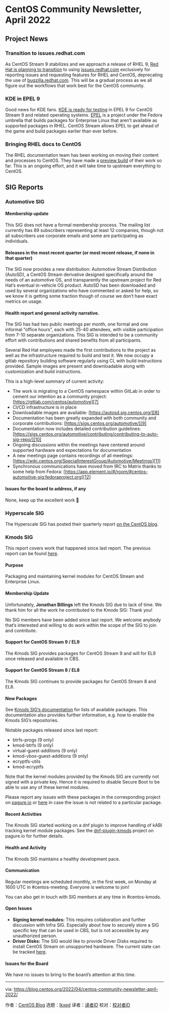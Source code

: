 [#]: subject: "CentOS Community Newsletter, April 2022"
[#]: via: "https://blog.centos.org/2022/04/centos-community-newsletter-april-2022/"
[#]: author: "CentOS Blog https://blog.centos.org"
[#]: collector: "lkxed"
[#]: translator: " "
[#]: reviewer: " "
[#]: publisher: " "
[#]: url: " "

CentOS Community Newsletter, April 2022
======

## Project News

### Transition to issues.redhat.com

As CentOS Stream 9 stabilizes and we approach a release of RHEL 9, [Red Hat is planning to transition][1] to using [issues.redhat.com][2] exclusively for reporting issues and requesting features for RHEL and CentOS, deprecating the use of [bugzilla.redhat.com][3]. This will be a gradual process as we all figure out the workflows that work best for the CentOS community.

### KDE in EPEL 9

Good news for KDE fans. [KDE is ready for testing][4] in EPEL 9 for CentOS Stream 9 and related operating systems. [EPEL][5] is a project under the Fedora umbrella that builds packages for Enterprise Linux that aren’t available as supported packages in RHEL. CentOS Stream allows EPEL to get ahead of the game and build packages earlier than ever before.

### Bringing RHEL docs to CentOS

The RHEL documentation team has been working on moving their content and processes to CentOS. They have made a [preview build][6] of their work so far. This is an ongoing effort, and it will take time to upstream everything to CentOS.

## SIG Reports

### Automotive SIG

#### Membership update

This SIG does not have a formal membership process. The mailing list currently has 89 subscribers representing at least 12 companies, though not all subscribers use corporate emails and some are participating as individuals.

#### Releases in the most recent quarter (or most recent release, if none in that quarter)

The SIG now provides a new distribution: Automotive Stream Distribution (AutoSD), a CentOS Stream derivative designed specifically around the needs of an automotive OS, and transparently the upstream project for Red Hat’s eventual in-vehicle OS product. AutoSD has been downloaded and used by several organizations who have commented or asked for help, so we know it is getting some traction though of course we don’t have exact metrics on usage.

#### Health report and general activity narrative.

The SIG has had two public meetings per month, one formal and one informal “office hours”, each with 25-40 attendees, with visible participation from 7-10 separate organizations. This SIG is intended to be a community effort with contributions and shared benefits from all participants.

Several Red Hat employees made the first contributions to the project as well as the infrastructure required to build and test it. We now occupy a gitlab repository building software regularly using CI, with build instructions provided. Sample images are present and downloadable along with customization and build instructions.

This is a high-level summary of current activity:

- The work is migrating to a CentOS namespace within GitLab in order to cement our intention as a community project: [https://gitlab.com/centos/automotive][7]
- CI/CD infrastructure is in place
- Downloadable images are available: [https://autosd.sig.centos.org/][8]
- Documentation has been greatly expanded with both community and corporate contributions: [https://sigs.centos.org/automotive/][9]
- Documentation now includes detailed contribution guidelines: [https://sigs.centos.org/automotive/contributing/contributing-to-auto-sig-repo/][10]
- Ongoing discussions within the meetings have centered around supported hardware and expectations for documentation
- A new meetings page contains recordings of all meetings: [https://wiki.centos.org/SpecialInterestGroup/Automotive/Meetings][11]
- Synchronous communications have moved from IRC to Matrix thanks to some help from Fedora: [https://app.element.io/#/room/#centos-automotive-sig:fedoraproject.org][12]

#### Issues for the board to address, if any

None, keep up the excellent work 🙂

### Hyperscale SIG

The Hyperscale SIG has posted their quarterly report [on the CentOS blog][13].

### Kmods SIG

This report covers work that happened since last report. The previous report can be found [here][14].

#### Purpose

Packaging and maintaining kernel modules for CentOS Stream and Enterprise Linux.

#### Membership Update

Unfortunately, **Jonathan Billings** left the Kmods SIG due to lack of time. We thank him for all the work he contributed to the Kmods SIG: Thank you!

No SIG members have been added since last report. We welcome anybody that’s interested and willing to do work within the scope of the SIG to join and contribute.

#### Support for CentOS Stream 9 / EL9

The Kmods SIG provides packages for CentOS Stream 9 and will for EL9 once released and available in CBS.

#### Support for CentOS Stream 8 / EL8

The Kmods SIG continues to provide packages for CentOS Stream 8 and EL8.

#### New Packages

See [Kmods SIG’s documentation][15] for lists of available packages. This documentation also provides further information, e.g. how to enable the Kmods SIG’s repositories.

Notable packages released since last report:

- btrfs-progs (9 only)
- kmod-btrfs (9 only)
- virtual-guest-additions (9 only)
- kmod-vbox-guest-additions (9 only)
- ecryptfs-utils
- kmod-ecryptfs

Note that the kernel modules provided by the Kmods SIG are currently not signed with a private key. Hence it is required to disable Secure Boot to be able to use any of these kernel modules.

Please report any issues with these packages in the corresponding project on [pagure.io][16] or [here][17] in case the issue is not related to a particular package.

#### Recent Activities

The Kmods SIG started working on a dnf plugin to improve handling of kABI tracking kernel module packages. See the [dnf-plugin-kmods][18] project on pagure.io for further details.

#### Health and Activity

The Kmods SIG maintains a healthy development pace.

#### Communication

Regular meetings are scheduled monthly, in the first week, on Monday at 1600 UTC in #centos-meeting. Everyone is welcome to join!

You can also get in touch with SIG members at any time in #centos-kmods.

#### Open Issues

- **Signing kernel modules:** This requires collaboration and further discussion with Infra SIG. Especially about how to securely store a SIG specific key that can be used in CBS, but is not accessible by any unauthorized person.
- **Driver Disks:** The SIG would like to provide Driver Disks required to install CentOS Stream on unsupported hardware. The current state can be tracked [here][19].

#### Issues for the Board

We have no issues to bring to the board’s attention at this time.

--------------------------------------------------------------------------------

via: https://blog.centos.org/2022/04/centos-community-newsletter-april-2022/

作者：[CentOS Blog][a]
选题：[lkxed][b]
译者：[译者ID](https://github.com/译者ID)
校对：[校对者ID](https://github.com/校对者ID)

[a]: https://blog.centos.org
[b]: https://github.com/lkxed
[1]: https://lists.centos.org/pipermail/centos-devel/2022-March/120269.html
[2]: https://issues.redhat.com/
[3]: https://bugzilla.redhat.com/
[4]: https://lists.centos.org/pipermail/centos-devel/2022-March/120283.html
[5]: https://docs.fedoraproject.org/en-US/epel/
[6]: https://lists.centos.org/pipermail/centos-docs/2022-March/026867.html
[7]: https://gitlab.com/centos/automotive
[8]: https://autosd.sig.centos.org/
[9]: https://sigs.centos.org/automotive/
[10]: https://sigs.centos.org/automotive/contributing/contributing-to-auto-sig-repo/
[11]: https://wiki.centos.org/SpecialInterestGroup/Automotive/Meetings
[12]: https://app.element.io/#/room/#centos-automotive-sig:fedoraproject.org
[13]: https://blog.centos.org/2022/04/centos-hyperscale-sig-quarterly-report-for-2022q1/
[14]: https://blog.centos.org/2022/01/centos-community-newsletter-january-2022/
[15]: https://sigs.centos.org/kmods/
[16]: https://pagure.io/projects/centos-sig-kmods/%2A
[17]: https://pagure.io/centos-sig-kmods/sig/issues
[18]: https://pagure.io/centos-sig-kmods/dnf-plugin-kmods
[19]: https://pagure.io/centos-infra/issue/418
